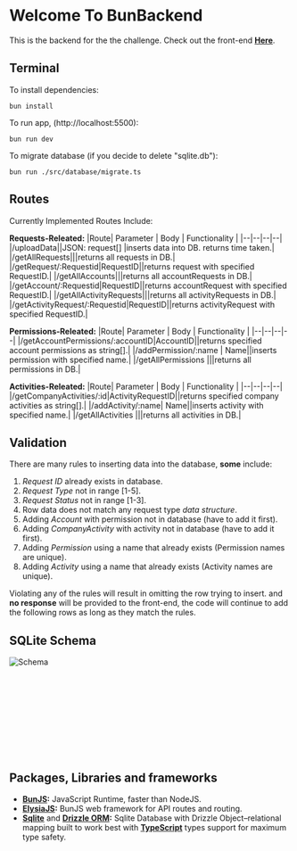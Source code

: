 # Welcome To BunBackend

This is the backend for the the challenge.
Check out the front-end [**Here**](https://github.com/Adam-442/front-bun-next).

## Terminal

To install dependencies:

    bun install

To run app, (http://localhost:5500):

    bun run dev

To migrate database (if you decide to delete "sqlite.db"):

    bun run ./src/database/migrate.ts 

## Routes

Currently Implemented Routes Include:

**Requests-Releated:**
|Route| Parameter | Body | Functionality |
|--|--|--|--|
|/uploadData||JSON: request[] |inserts data into DB. returns time taken.|
|/getAllRequests|||returns all requests in DB.|
|/getRequest/:Requestid|RequestID||returns request with specified RequestID.|
|/getAllAccounts|||returns all accountRequests in DB.|
|/getAccount/:Requestid|RequestID||returns accountRequest with specified RequestID.|
|/getAllActivityRequests|||returns all activityRequests in DB.|
|/getActivityRequest/:Requestid|RequestID||returns activityRequest with specified RequestID.|

**Permissions-Releated:**
|Route| Parameter | Body | Functionality |
|--|--|--|--|
|/getAccountPermissions/:accountID|AccountID||returns specified account permissions as string[].|
|/addPermission/:name | Name||inserts permission with specified name.|
|/getAllPermissions |||returns all permissions in DB.|


**Activities-Releated:**
|Route| Parameter | Body | Functionality |
|--|--|--|--|
|/getCompanyActivities/:id|ActivityRequestID||returns specified company activities as string[].|
|/addActivity/:name| Name||inserts activity with specified name.|
|/getAllActivities |||returns all activities in DB.|


## Validation

There are many rules to inserting data into the database, **some** include:

 1. *Request ID* already exists in database.
 2. *Request Type* not in range [1-5].
 3. *Request Status* not in range [1-3].
 4. Row data does not match any request type *data structure*.
 5. Adding *Account* with permission not in database (have to add it first).
 6. Adding *CompanyActivity* with activity not in database (have to add it first).
 7. Adding *Permission* using a name that already exists (Permission names are unique).
 8. Adding *Activity* using a name that already exists (Activity names are unique).

Violating any of the rules will result in omitting the row trying to insert. and **no response** will be provided to the front-end, the code will continue to add the following rows as long as they match the rules.

## SQLite Schema

![Schema](https://github.com/Adam-442/bunBackend/assets/98691783/0c9b6e90-09a2-414c-9154-f7eea17fb328)<svg version="1.1" xmlns="http://www.w3.org/2000/svg" width="2040.1224202403018" height="637.2521021213407">

## Packages, Libraries and frameworks

 - **[BunJS](https://bun.sh/):** JavaScript Runtime, faster than NodeJS.
 - **[ElysiaJS](https://elysiajs.com):** BunJS web framework for API routes and routing.
 - [**Sqlite**](https://www.sqlite.org/index.html) and [**Drizzle ORM**](https://orm.drizzle.team/docs/quick-sqlite/bun)**:** Sqlite Database with Drizzle Object–relational mapping built to work best with [**TypeScript**](https://www.typescriptlang.org/) types support for maximum type safety.
